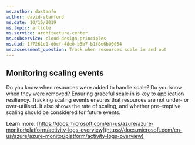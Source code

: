 ```yaml
---
ms.author: dastanfo
author: david-stanford
ms.date: 10/16/2019
ms.topic: article
ms.service: architecture-center
ms.subservice: cloud-design-principles
ms.uid: 1f7261c1-d0cf-48e0-b3b7-b1f8e6b00054
ms.assessment_question: Track when resources scale in and out
---
```

## Monitoring scaling events

Do you know when resources were added to handle scale?  Do you know when they were removed? Ensuring graceful scale in is key to application resiliency. Tracking scaling events ensures that resources are not under- or over-utilised. It also shows the rate of scaling, and whether pre-emptive scaling should be considered for future events.

Learn more: [https://docs.microsoft.com/en-us/azure/azure-monitor/platform/activity-logs-overview](https://docs.microsoft.com/en-us/azure/azure-monitor/platform/activity-logs-overview)